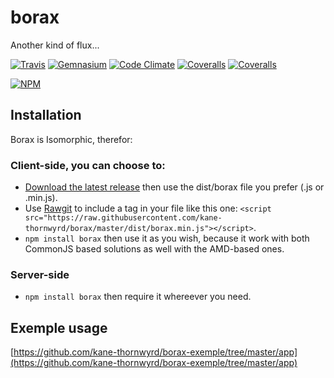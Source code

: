 # borax
Another kind of flux...

[![Travis](https://img.shields.io/travis/kane-thornwyrd/borax.svg?maxAge=2592000?style=flat-square)](https://travis-ci.org/kane-thornwyrd/borax)
[![Gemnasium](https://img.shields.io/gemnasium/kane-thornwyrd/borax.svg?maxAge=2592000?style=flat-square)](https://gemnasium.com/github.com/kane-thornwyrd/borax)
[![Code Climate](https://img.shields.io/codeclimate/github/kane-thornwyrd/borax.svg?maxAge=2592000?style=flat-square)](https://codeclimate.com/github/kane-thornwyrd/borax)
[![Coveralls](https://img.shields.io/coveralls/kane-thornwyrd/borax.svg?maxAge=2592000?style=flat-square)](https://coveralls.io/github/kane-thornwyrd/borax?branch=master)
[![Coveralls](https://img.shields.io/badge/stability-unstable-red.svg?maxAge=2592000?style=flat-square)]()

[![NPM](https://nodei.co/npm/borax.png?downloads=true&downloadRank=true&stars=true)](https://nodei.co/npm/borax/)

## Installation
Borax is Isomorphic, therefor:
### Client-side, you can choose to:
  - [Download the latest release](https://github.com/kane-thornwyrd/borax/releases) then use the dist/borax file you prefer (.js or .min.js).
  - Use [Rawgit](https://rawgit.com/) to include a tag in your file like this one: ```<script src="https://raw.githubusercontent.com/kane-thornwyrd/borax/master/dist/borax.min.js"></script>```.
  - ```npm install borax``` then use it as you wish, because it work with both CommonJS based solutions as well with the AMD-based ones.

### Server-side
  - ```npm install borax``` then require it whereever you need.

## Exemple usage
[https://github.com/kane-thornwyrd/borax-exemple/tree/master/app](https://github.com/kane-thornwyrd/borax-exemple/tree/master/app)

